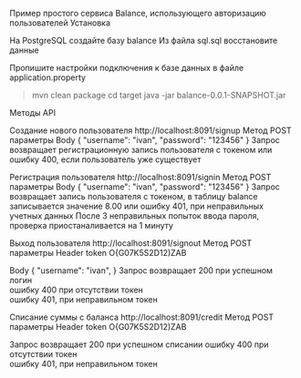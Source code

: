 Пример простого сервиса Balance, использующего авторизацию пользователей
Установка

На PostgreSQL создайте базу balance
Из файла sql.sql восстановите данные

Пропишите настройки подключения к базе данных в файле application.property

>mvn clean package
>cd target
>java -jar balance-0.0.1-SNAPSHOT.jar

Методы API

Создание нового пользователя
http://localhost:8091/signup
Метод POST
параметры
Body
{
     "username": "ivan",
     "password": "123456"
}
Запрос возвращает регистрационную запись пользователя с токеном 
или ошибку 400, если пользователь уже существует 

Регистрация пользователя
http://localhost:8091/signin
Метод POST
параметры
Body
{
     "username": "ivan",
     "password": "123456"
}
Запрос возвращает запись пользователя с токеном,
в таблицу balance записывается значение 8.00
или ошибку 401, при неправильных учетных данных 
После 3 неправильных попыток ввода пароля, проверка приостаналивается на 1 минуту

Выход пользователя
http://localhost:8091/signout
Метод POST
параметры
Header
token O{G07K5S2D12)ZAB

Body
{
     "username": "ivan",
}
Запрос возвращает 200 при успешном логин  
ошибку 400 при отсутствии токен  
ошибку 401, при неправильном токен  

Списание суммы с баланса
http://localhost:8091/credit
Метод POST
параметры
Header
token O{G07K5S2D12)ZAB

Запрос возвращает 200 при успешном списании
ошибку 400 при отсутствии токен  
ошибку 401, при неправильном токен  
